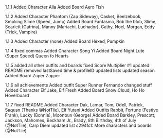 1.1.1
Added Character Alia
Added Board Aero Fish 


1.1.2
Added Character Phantom (Zap Sideway), Casket, Beelzebook, Smoking Slime (Speed, Jump)
Added Board Fantasma, Bob the blob, Slime, Scarlett (Catrina), Manny (Mariachi, Luchador), Cathy, Noel, Morgan, Eddy (Trick, Vampire)


1.1.3
Added Character (none)
Added Board Hexed, Pumpkin


1.1.4
fixed commas
Added Character Song Yi
Added Board Night Lute (Super Speed) Queen fo Hearts


1.1.5
added all other outfits and boards
fixed Score Multiplier #1
updated README
removed lastSaved time & profileID
updated lists
updated season
Added Board Zuper Zapper


1.1.6
all achievements
Added outfit Super Runner Fernando
changed stuff
Added Character Elf Jake, Elf Fresh
Added Board Snow Cloud, Ho Ho Hoverboard


1.1.7
fixed README
Added Character Dak, Lamar, Tom, Odell, Patrick, Saquan (Thanks @NotTiie), Elf Yutani 
Added Outfits Rabbit, Fortune (Festive Frank), Lucky (Bonnie), Moonbun (George)
Added Board Barkley, Prescott, Jackson, Mahomes, Beckham Jr., Brady, 8th Birthday, 4th of July (@NotTiie), Carp Diem
updated list
c294fc1: More characters and boards (@NotTiie)
